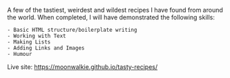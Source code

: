 A few of the tastiest, weirdest and wildest recipes I have found from around the world. 
When completed, I will have demonstrated the following skills:

    - Basic HTML structure/boilerplate writing
    - Working with Text
    - Making Lists
    - Adding Links and Images
    - Humour

Live site: https://moonwalkie.github.io/tasty-recipes/
